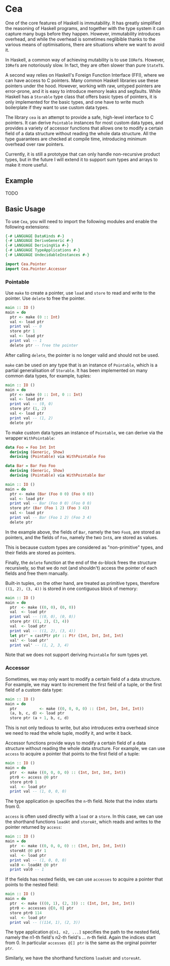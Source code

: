 # Cea

One of the core features of Haskell is immutability. It has greatly simplified the reasoning of Haskell programs, and together with the type system it can capture many bugs before they happen. However, immutability introduces overhead, and while the overhead is sometimes neglibible thanks to the various means of optimisations, there are situations where we want to avoid it.

In Haskell, a common way of achieving mutability is to use `IORef`s. However, `IORef`s are notoriously slow. In fact, they are often slower than pure `StateT`s.

A second way relies on Haskell's Foreign Function Interface (FFI), where we can have access to C pointers. Many common Haskell libraries use these pointers under the hood. However, working with raw, untyped pointers are error-prone, and it is easy to introduce memory leaks and segfaults. While Haskell has a `Storable` type class that offers basic types of pointers, it is only implemented for the basic types, and one have to write much boilerplate if they want to use custom data types.

The library `cea` is an attempt to provide a safe, high-level interface to C pointers. It can derive `Pointable` instances for most custom data types, and provides a variety of accessor functions that allows one to modify a certain field of a data structure without reading the whole data structure. All the type guarantees are checked at compile time, introducing minimum overhead over raw pointers.

Currently, it is still a prototype that can only handle non-recursive product types, but in the future I will extend it to support sum types and arrays to make it more useful.

## Example
TODO

## Basic Usage

To use `Cea`, you will need to import the following modules and enable the following extensions:

```Haskell
{-# LANGUAGE DataKinds #-}
{-# LANGUAGE DeriveGeneric #-}
{-# LANGUAGE DerivingVia #-}
{-# LANGUAGE TypeApplications #-}
{-# LANGUAGE UndecidableInstances #-}

import Cea.Pointer
import Cea.Pointer.Accessor
```

### Pointable

Use `make` to create a pointer, use `load` and `store` to read and write to the pointer. Use `delete` to free the pointer.

```Haskell
main :: IO ()
main = do
  ptr <- make (0 :: Int)
  val <- load ptr
  print val -- 0
  store ptr 1
  val <- load ptr
  print val -- 1
  delete ptr -- free the pointer
```

After calling `delete`, the pointer is no longer valid and should not be used.

`make` can be used on any type that is an instance of `Pointable`, which is a partial generalisation of `Storable`. It has been implemented on many common data types, for example, tuples:

```Haskell
main :: IO ()
main = do
  ptr <- make (0 :: Int, 0 :: Int)
  val <- load ptr
  print val -- (0, 0)
  store ptr (1, 2)
  val <- load ptr
  print val -- (1, 2)
  delete ptr
```

To make custom data types an instance of `Pointable`, we can derive via the wrapper `WithPointable`:

```Haskell
data Foo = Foo Int Int
  deriving (Generic, Show)
  deriving (Pointable) via WithPointable Foo

data Bar = Bar Foo Foo
  deriving (Generic, Show)
  deriving (Pointable) via WithPointable Bar

main :: IO ()
main = do
  ptr <- make (Bar (Foo 0 0) (Foo 0 0))
  val <- load ptr
  print val -- Bar (Foo 0 0) (Foo 0 0)
  store ptr (Bar (Foo 1 2) (Foo 3 4))
  val <- load ptr
  print val -- Bar (Foo 1 2) (Foo 3 4)
  delete ptr
```

In the example above, the fields of `Bar`, namely the two `Foo`s, are stored as
pointers, and the fields of `Foo`, namely the two `Int`s, are stored as values.

This is because custom types are considered as "non-primitive" types, and their
fields are stored as pointers.

Finally, the `delete` function at the end of the `do`-block frees the structure
recursively, so that we do not (and shouldn't) access the pointer of each fields
and free them manually.

Built-in tuples, on the other hand, are treated as primitive types, therefore `((1, 2), (3, 4))` is stored in one contiguous block of memory:

```Haskell
main :: IO ()
main = do
  ptr  <- make ((0, 0), (0, 0))
  val  <- load ptr
  print val -- ((0, 0), (0, 0))
  store ptr ((1, 2), (3, 4))
  val  <- load ptr
  print val -- ((1, 2), (3, 4))
  let ptr' = castPtr ptr :: Ptr (Int, Int, Int, Int)
  val' <- load ptr'
  print val' -- (1, 2, 3, 4)
```

Note that we does not support deriving `Pointable` for sum types yet.

### Accessor

Sometimes, we may only want to modify a certain field of a data structure. For example, we may want to increment the first field of a tuple, or the first field of a custom data type:

```Haskell
main :: IO ()
main = do
  ptr          <- make ((0, 0, 0, 0) :: (Int, Int, Int, Int))
  (a, b, c, d) <- load ptr
  store ptr (a + 1, b, c, d)
```

This is not only tedious to write, but also introduces extra overhead since we need to read the whole tuple, modify it, and write it back.

Accessor functions provide ways to modify a certain field of a data structure without reading the whole data structure. For example, we can use `access` to acquire a pointer that points to the
first field of a tuple:

```Haskell
main :: IO ()
main = do
  ptr  <- make ((0, 0, 0, 0) :: (Int, Int, Int, Int))
  ptr0 <- access @0 ptr
  store ptr0 1
  val  <- load ptr
  print val -- (1, 0, 0, 0)
```

The type application `@n` specifies the `n`-th field. Note that the index starts from 0.

`access` is often used directly with a `load` or a `store`. In this case, we can use the shorthand functions `loadAt` and `storeAt`, which reads and writes to the pointer returned by `access`:

```Haskell
main :: IO ()
main = do
  ptr  <- make ((0, 0, 0, 0) :: (Int, Int, Int, Int))
  storeAt @0 ptr 1
  val  <- load ptr
  print val -- (1, 0, 0, 0)
  val0 <- loadAt @0 ptr
  print val0 -- 1
```

If the fields has nested fields, we can use `accesses` to acquire a pointer that points to the nested field:

```Haskell
main :: IO ()
main = do
  ptr  <- make (((0, 1), (2, 3)) :: (Int, Int, Int, Int))
  ptr0 <- accesses @[0, 0] ptr
  store ptr0 114
  val  <- load ptr
  print val -- ((114, 1), (2, 3))
```

The type application `@[n1, n2, ...]` specifies the path to the nested field, namely the n1-th field's n2-th field's ... n-th field. Again the indices start from 0. In particular `accesses @[] ptr` is the same as the orginal poinrter `ptr`.

Similarly, we have the shorthand functions `loadsAt` and `storesAt`.
